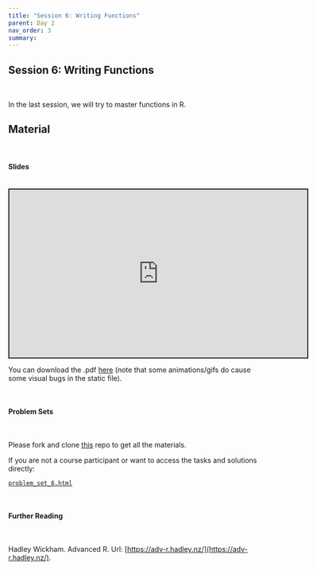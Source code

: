 ```yaml
---
title: "Session 6: Writing Functions"
parent: Day 2
nav_order: 3
summary: 
---
```


## Session 6: Writing Functions

<br/>

In the last session, we will try to master functions in R.

## Material

<br/>

#### Slides

<br/>

 <iframe src="https://raw.githack.com/m-freitag/intro-r-polsci/master/_lessons/Slides/Day%202/06_Functions/06_Functions.html?flush_cache=True" width="600" height="337.50" style="border:2px solid currentColor;" loading="lazy" allowfullscreen></iframe> <script>fitvids('.shareagain', {players: 'iframe'});</script>

You can download the .pdf [here](https://github.com/m-freitag/intro-r-polsci/raw/master/_lessons/Slides/Day%202/06_Functions/06_Functions.pdf) (note that some animations/gifs do cause some visual bugs in the static file).

<br/>

#### Problem Sets

<br/>

Please fork and clone [this](https://github.com/m-freitag/R2021_materials) repo to get all the materials.

If you are not a course participant or want to access the tasks and solutions directly:

[`problem_set_6.html`](https://raw.githack.com/m-freitag/R2021_materials/master/Problem%20Sets/session_6_problem_set.html)



<br/>

#### Further Reading

<br/>

Hadley Wickham. Advanced R. Url: [https://adv-r.hadley.nz/](https://adv-r.hadley.nz/).


